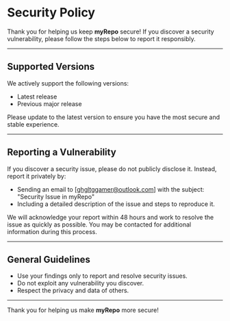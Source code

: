 # Security Policy

Thank you for helping us keep **myRepo** secure! If you discover a security vulnerability, please follow the steps below to report it responsibly.

---

## Supported Versions

We actively support the following versions:
- Latest release
- Previous major release

Please update to the latest version to ensure you have the most secure and stable experience.

---

## Reporting a Vulnerability

If you discover a security issue, please do not publicly disclose it. Instead, report it privately by:
- Sending an email to [ghgltggamer@outlook.com] with the subject: "Security Issue in myRepo"
- Including a detailed description of the issue and steps to reproduce it.

We will acknowledge your report within 48 hours and work to resolve the issue as quickly as possible. You may be contacted for additional information during this process.

---

## General Guidelines

- Use your findings only to report and resolve security issues.
- Do not exploit any vulnerability you discover.
- Respect the privacy and data of others.

---

Thank you for helping us make **myRepo** more secure!
